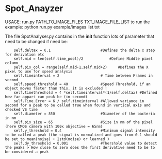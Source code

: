# Spot_Anayzer

USAGE: run.py PATH_TO_IMAGE_FILES TXT_IMAGE_FILE_LIST
	to run the example:
	python run.py example/images list.txt

The file SpotAnalyser.py contains in the __init__ function lots of parameter that need to be changed if need be:

		self.deltax = 0.1 						#Defines the delta x step for derivation etc
		self.mid = len(self.time_pool)/2 			#Define Middle pixel column
		self.pix_col = range(self.mid-1,self.mid+2)		#Defines the X pixel to use for speed analysis
		self.timeinterval = 2 					# Time between Frames in second 
		self.speed_threshold = 40 				#Speed Threshold, if an object moves faster than this, it is excluded !
		self.timethreshold = 4 *self.timeinterval*(1/self.deltax) #Defined how far appart can peak be (in second)
		self.Time_Error = 6 / self.timeinterval #Allowed variance in second for a peak to be called true when found in vertical axis and checked VS time  
		self.diameter = 850 					#Diameter of the bacteria in nm
		self.pix_size = 65 						#Size in nm of the pixel (here CMOS camera with 100x objective = 65nm)
		self.y_threshold = 0.4 					#Minimum signal intensity to be called a peak (the signal is normalized and goes from 0-1 should be set to mean(noise) + 2std(noise) or learned )
		self.dy_threshold = 0.001				#Thershold value to detect the peaks > How close to zero does the first derivative need to be to be considered a peak

